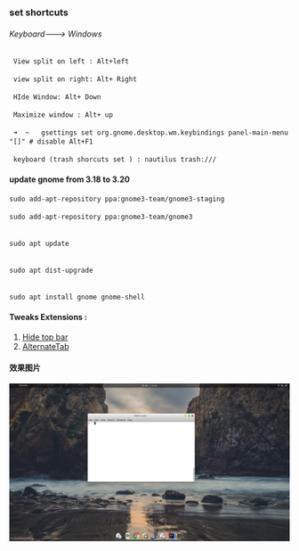 ### set  shortcuts

###### Keyboard---&gt; Windows

```
 View split on left : Alt+left 

 view split on right: Alt+ Right        

 HIde Window: Alt+ Down

 Maximize window : Alt+ up

 ➜  ~   gsettings set org.gnome.desktop.wm.keybindings panel-main-menu "[]" # disable Alt+F1

 keyboard (trash shorcuts set ) : nautilus trash:///
```

#### update gnome from 3.18 to 3.20

```shell
sudo add-apt-repository ppa:gnome3-team/gnome3-staging

sudo add-apt-repository ppa:gnome3-team/gnome3


sudo apt update


sudo apt dist-upgrade


sudo apt install gnome gnome-shell
```

#### Tweaks Extensions :

1. [Hide top bar ](https://extensions.gnome.org/extension/545/hide-top-bar/)
2. [AlternateTab](https://extensions.gnome.org/extension/15/alternatetab/)

#### 效果图片

![](/assets/ubuntu_gnome.png)

